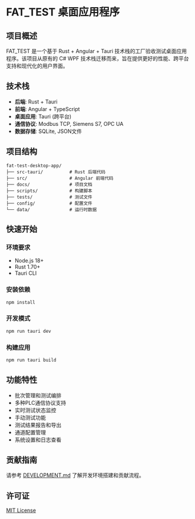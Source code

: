 # FAT_TEST 桌面应用程序

## 项目概述

FAT_TEST 是一个基于 Rust + Angular + Tauri 技术栈的工厂验收测试桌面应用程序。该项目从原有的 C# WPF 技术栈迁移而来，旨在提供更好的性能、跨平台支持和现代化的用户界面。

## 技术栈

- **后端**: Rust + Tauri
- **前端**: Angular + TypeScript
- **桌面应用**: Tauri (跨平台)
- **通信协议**: Modbus TCP, Siemens S7, OPC UA
- **数据存储**: SQLite, JSON文件

## 项目结构

```
fat-test-desktop-app/
├── src-tauri/          # Rust 后端代码
├── src/                # Angular 前端代码
├── docs/               # 项目文档
├── scripts/            # 构建脚本
├── tests/              # 测试文件
├── config/             # 配置文件
└── data/               # 运行时数据
```

## 快速开始

### 环境要求

- Node.js 18+
- Rust 1.70+
- Tauri CLI

### 安装依赖

```bash
npm install
```

### 开发模式

```bash
npm run tauri dev
```

### 构建应用

```bash
npm run tauri build
```

## 功能特性

- 批次管理和测试编排
- 多种PLC通信协议支持
- 实时测试状态监控
- 手动测试功能
- 测试结果报告和导出
- 通道配置管理
- 系统设置和日志查看

## 贡献指南

请参考 [DEVELOPMENT.md](./DEVELOPMENT.md) 了解开发环境搭建和贡献流程。

## 许可证

[MIT License](../LICENSE) 